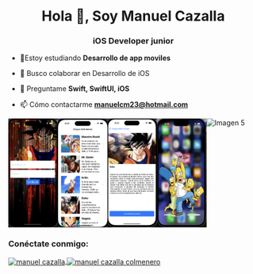 <h1 align="center">Hola 👋, Soy Manuel Cazalla</h1>
<h3 align="center">iOS Developer junior</h3>

- 🔭Estoy estudiando **Desarrollo de app moviles**

- 👯 Busco colaborar  en Desarrollo de iOS

- 💬 Preguntame **Swift, SwiftUI, iOS**
- 📫 Cómo contactarme **manuelcm23@hotmail.com**



<div style="display: flex;">
  <img src="https://github.com/ManuelCAZALLA/ManuelCAZALLA/raw/main/Captura%20de%20pantalla%202023-10-12%20a%20las%208.22.38.png"" alt="Imagen 1" style="width: 100px; height: auto;">
  <img src="https://github.com/ManuelCAZALLA/ManuelCAZALLA/blob/main/Captura%20de%20pantalla%202023-10-12%20a%20las%208.23.26.png" alt="Imagen 2" style="width: 100px; height: auto;">
  <img src="https://github.com/ManuelCAZALLA/ManuelCAZALLA/blob/main/Captura%20de%20pantalla%202023-10-12%20a%20las%208.23.45.png" alt="Imagen 3" style="width: 100px; height: auto;">
  <img src="https://github.com/ManuelCAZALLA/ManuelCAZALLA/blob/main/Captura%20de%20pantalla%202023-10-12%20a%20las%208.28.30.png" alt="Imagen 4" style="width: 100px; height: auto;">
  <img src="URL_DE_LA_IMAGEN_5" alt="Imagen 5" style="width: 100px; height: auto;">
</div>




<h3 align="left">Conéctate conmigo:</h3>
<p align="left">
<a href="https:/ /linkedin.com/in/manuel cazalla" target="blank"><img align="center" src="https://raw.githubusercontent.com/rahuldkjain/github-profile-readme-generator/master/src/images/icons/Social/linked-in-alt.svg" alt="manuel cazalla" height="30" width="40" /></ un>
<a href="https://fb.com/manuel cazalla colmenero" target="blank"><img align="center" src="https://raw.githubusercontent.com/rahuldkjain/github-profile-readme -generator/master/src/images/icons/Social/facebook.svg" alt="manuel cazalla colmenero" height="30" width="40" /></a> </p> <h3 align=
"


